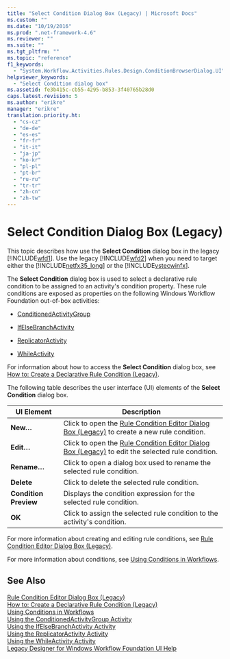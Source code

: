 ```yaml
---
title: "Select Condition Dialog Box (Legacy) | Microsoft Docs"
ms.custom: ""
ms.date: "10/19/2016"
ms.prod: ".net-framework-4.6"
ms.reviewer: ""
ms.suite: ""
ms.tgt_pltfrm: ""
ms.topic: "reference"
f1_keywords: 
  - "System.Workflow.Activities.Rules.Design.ConditionBrowserDialog.UI"
helpviewer_keywords: 
  - "Select Condition dialog box"
ms.assetid: fe3b415c-cb55-4295-b853-3f40765b28d0
caps.latest.revision: 5
ms.author: "erikre"
manager: "erikre"
translation.priority.ht: 
  - "cs-cz"
  - "de-de"
  - "es-es"
  - "fr-fr"
  - "it-it"
  - "ja-jp"
  - "ko-kr"
  - "pl-pl"
  - "pt-br"
  - "ru-ru"
  - "tr-tr"
  - "zh-cn"
  - "zh-tw"
---
```

# Select Condition Dialog Box (Legacy)
This topic describes how use the **Select Condition** dialog box in the legacy [!INCLUDE[wfd1](../workflow-designer/includes/wfd1_md.md)]. Use the legacy [!INCLUDE[wfd2](../workflow-designer/includes/wfd2_md.md)] when you need to target either the [!INCLUDE[netfx35_long](../workflow-designer/includes/netfx35_long_md.md)] or the [!INCLUDE[vstecwinfx](../workflow-designer/includes/vstecwinfx_md.md)].  
  
 The **Select Condition** dialog box is used to select a declarative rule condition to be assigned to an activity's condition property. These rule conditions are exposed as properties on the following Windows Workflow Foundation out-of-box activities:  
  
-   [ConditionedActivityGroup](http://go.microsoft.com/fwlink?LinkID=65017)  
  
-   [IfElseBranchActivity](http://go.microsoft.com/fwlink?LinkID=65034)  
  
-   [ReplicatorActivity](http://go.microsoft.com/fwlink?LinkID=65039)  
  
-   [WhileActivity](http://go.microsoft.com/fwlink?LinkID=65049)  
  
 For information about how to access the **Select Condition** dialog box, see [How to: Create a Declarative Rule Condition (Legacy)](../workflow-designer/how-to--create-a-declarative-rule-condition--legacy-.md).  
  
 The following table describes the user interface (UI) elements of the **Select Condition** dialog box.  
  
|UI Element|Description|  
|----------------|-----------------|  
|**New…**|Click to open the [Rule Condition Editor Dialog Box (Legacy)](../workflow-designer/rule-condition-editor-dialog-box--legacy-.md) to create a new rule condition.|  
|**Edit…**|Click to open the [Rule Condition Editor Dialog Box (Legacy)](../workflow-designer/rule-condition-editor-dialog-box--legacy-.md) to edit the selected rule condition.|  
|**Rename…**|Click to open a dialog box used to rename the selected rule condition.|  
|**Delete**|Click to delete the selected rule condition.|  
|**Condition Preview**|Displays the condition expression for the selected rule condition.|  
|**OK**|Click to assign the selected rule condition to the activity's condition.|  
  
 For more information about creating and editing rule conditions, see [Rule Condition Editor Dialog Box (Legacy)](../workflow-designer/rule-condition-editor-dialog-box--legacy-.md).  
  
 For more information about conditions, see [Using Conditions in Workflows](http://go.microsoft.com/fwlink?LinkID=65009).  
  
## See Also  
 [Rule Condition Editor Dialog Box (Legacy)](../workflow-designer/rule-condition-editor-dialog-box--legacy-.md)   
 [How to: Create a Declarative Rule Condition (Legacy)](../workflow-designer/how-to--create-a-declarative-rule-condition--legacy-.md)   
 [Using Conditions in Workflows](http://go.microsoft.com/fwlink?LinkID=65009)   
 [Using the ConditionedActivityGroup Activity](http://go.microsoft.com/fwlink?LinkID=65066)   
 [Using the IfElseBranchActivity Activity](http://go.microsoft.com/fwlink?LinkID=65075)   
 [Using the ReplicatorActivity Activity](http://go.microsoft.com/fwlink?LinkID=65080)   
 [Using the WhileActivity Activity](http://go.microsoft.com/fwlink?LinkID=65091)   
 [Legacy Designer for Windows Workflow Foundation UI Help](../workflow-designer/legacy-designer-for-windows-workflow-foundation-ui-help.md)